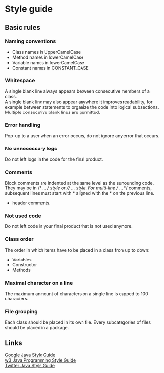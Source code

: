 # Style guide

## Basic rules
### Naming conventions
- Class names in UpperCamelCase
- Method names in lowerCamelCase
- Variable names in lowerCamelCase
- Constant names in CONSTANT_CASE

### Whitespace
A single blank line always appears between consecutive members of a class.  
A single blank line may also appear anywhere it improves readability, for example between statements to organize the code into logical subsections. Multiple consecutive blank lines are permitted.

### Error handling
Pop-up to a user when an error occurs, do not ignore any error that occurs.

### No unnecessary logs
Do not left logs in the code for the final product.

### Comments
Block comments are indented at the same level as the surrounding code. They may be in /* ... */ style or // ... style. For multi-line /* ... */ comments, subsequent lines must start with * aligned with the * on the previous line.
+ header comments.

### Not used code
Do not left code in your final product that is not used anymore.

### Class order
The order in which items have to be placed in a class from up to down:
- Variables
- Constructor
- Methods

### Maximal character on a line
The maximum anmount of characters on a single line is capped to 100 characters.

### File grouping
Each class should be placed in its own file. Every subcategories of files should be placed in a package.

## Links
[Google Java Style Guide](https://google.github.io/styleguide/javaguide.html)  
[w3 Java Programming Style Guide](https://w3.cs.jmu.edu/bernstdh/web/common/policies/styleguide-java.php)   
[Twitter Java Style Guide](https://github.com/twitter/commons/blob/master/src/java/com/twitter/common/styleguide.md#variable-naming)
